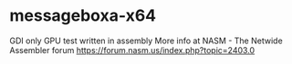 # messageboxa-x64
GDI only GPU test written in assembly
More info at NASM - The Netwide Assembler forum https://forum.nasm.us/index.php?topic=2403.0
